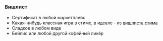 ### Вишлист

- Сертификат в любой маркетплейс
- Какая-нибудь классная игра в стиме, в идеале - из [вишлиста стима](https://store.steampowered.com/wishlist/id/kraysentlight/#sort=order)
- Сладкое в любом виде
- Бейлис или любой другой кофейный ликёр
